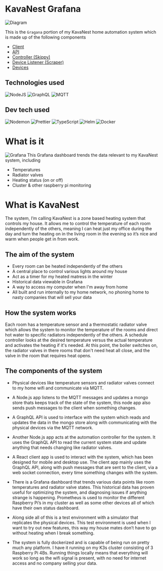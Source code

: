 # KavaNest Grafana
![Diagram](https://i.imgur.com/d1IuAM4.png)

This is the `Gragana` portion of my KavaNest home automation system which is made up of the following components
* [Client](https://github.com/InvisiBug/kavanest-client)
* [API](https://github.com/InvisiBug/kavanest-api)
* [Controller (Skippy)](https://github.com/InvisiBug/kavanest-controller)
* [Device Listener (Scraper)](https://github.com/InvisiBug/kavanest-scraper)
* [Devices](https://github.com/InvisiBug/Devices)

## Technologies used
![NodeJS](https://img.shields.io/badge/Node.js-6DA55F?logo=node.js&logoColor=white)
![GraphQL](https://img.shields.io/badge/GraphQL-E10098?logo=graphql)
![MQTT](https://img.shields.io/badge/MQTT-3C5280?logo=eclipse-mosquitto)

## Dev tech used
![Nodemon](https://img.shields.io/badge/Nodemon-76D04B?logo=nodemon&logoColor=white)
![Prettier](https://img.shields.io/badge/Prettier-F7B93E?logo=prettier&logoColor=white)
![TypeScript](https://img.shields.io/badge/Typescript-007ACC?logo=typescript&logoColor=white)
![Helm](https://img.shields.io/badge/Helm-0F1689?logo=helm)
![Docker](https://img.shields.io/badge/Docker-0db7ed?&logo=docker&logoColor=white)

# What is it
![Grafana](https://i.imgur.com/JNPAJ5B.png)
This Grafana dashboard trends the data relevant to my KavaNest system, including
* Temperatures
* Radiator valves
* Heating status (on or off)
* Cluster & other raspberry pi monitoring

# What is KavaNest
The system, I’m calling KavaNest is a zone based heating system that controls my house. It allows me to control the temperature of each room independently of the others, meaning I can heat just my office during the day and turn the heating on in the living room in the evening so it’s nice and warm when people get in from work.

## The aim of the system
- Every room can be heated independently of the others
- A central place to control various lights around my house
- Act as a timer for my heated matress in the winter
- Historical data viewable in Grafana
- A way to access my computer when I'm away from home
- All built and run internally to my home network, no phoning home to nasty companies that will sell your data

## How the system works
Each room has a temperature sensor and a thermostatic radiator valve which allows the system to monitor the temperature of the rooms and direct hot water to specific radiators independently of the others. A schedule controller looks at the desired temperature versus the actual temperature and activates the heating if it's needed. At this point, the boiler switches on, the radiator valves in there rooms that don't need heat all close, and the valve in the room that requires heat opens.

## The components of the system

* Physical devices like temperature sensors and radiator valves connect to my home wifi and communicate via MQTT.

* A Node.js app listens to the MQTT messages and updates a mongo store thats keeps track of the state of the system, this node app also sends push messages to the client when something changes.

* A GraphQL API is used to interface with the system which reads and updates the data in the mongo store along with communicating with the physical devices via the MQTT network.

* Another Node.js app acts at the automation controller for the system. It uses the GraphQL API to read the current system state and update anything that needs changing like radiator valves.

* A React client app is used to interact with the system, which has been designed for mobile and desktop use. The client app mainly uses the GraphQL API, along with push messages that are sent to the client, via a web socket connection, every time something changes with the system.

* There is a Grafana dashboard that trends various data points like room temperatures and radiator valve states. This historical data has proven useful for optimizing the system, and diagnosing issues if anything strange is happening. Prometheus is used to monitor the different Raspberry Pi’s in my cluster as well as some other devices all of which have their own status dashboard.

* Along side all of this is a test environment with a simulator that replicates the physical devices. This test environment is used when I want to try out new features, this way my house mates don’t have to go without heating when I break something.

* The system is fully dockerized and is capable of being run on pretty much any platform. I have it running on my K3s cluster consisting of 3 Raspberry Pi 4Bs. Running things locally means that everything will work so long as the wifi signal is present, with no need for internet access and no company selling your data.
